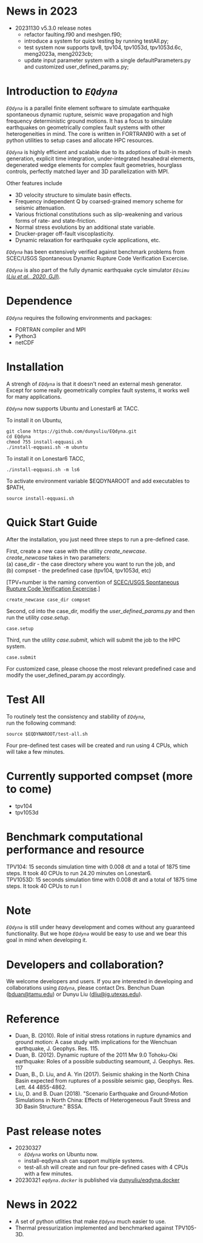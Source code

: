 # News in 2023
* 20231130 v5.3.0 release notes
  * refactor faulting.f90 and meshgen.f90;
  * introduce a system for quick testing by running testAll.py; 
  * test system now supports tpv8, tpv104, tpv1053d, tpv1053d.6c, meng2023a, meng2023cb;
  * update input parameter system with a single defaultParameters.py and customized user_defined_params.py;

# Introduction to *```EQdyna```*

*```EQdyna```* is a parallel finite element software to simulate earthquake spontaneous dynamic rupture, seismic wave propagation and high frequency deterministic ground motions. It has a focus to simulate earthquakes on geometrically complex fault systems with other heterogeneities in mind. The core is written in FORTRAN90 with a set of python utilities to setup cases and allocate HPC resources.  <br/>

*```EQdyna```* is highly efficient and scalable due to its adoptions of built-in mesh generation, explicit time integration, under-integrated hexahedral elements, degenerated wedge elements for complex fault geometries, hourglass controls, perfectly matched layer and 3D parallelization with MPI. <br/> 

Other features include 
* 3D velocity structure to simulate basin effects.
* Frequency independent Q by coarsed-grained memory scheme for seismic attenuation. 
* Various frictional constitutions such as slip-weakening and various forms of rate- and state-friction.
* Normal stress evolutions by an additional state variable.
* Drucker-prager off-fault viscoplasticity.
* Dynamic relaxation for earthquake cycle applications, etc.

*```EQdyna```* has been extensively verified against benchmark problems from SCEC/USGS Spontaneous Dynamic Rupture Code Verification Excercise.

*```EQdyna```* is also part of the fully dynamic earthquake cycle simulator *```EQsimu```* [(*Liu et al., 2020, GJI*)](https://www.researchgate.net/publication/346814142_EQsimu_a_3-D_finite_element_dynamic_earthquake_simulator_for_multicycle_dynamics_of_geometrically_complex_faults_governed_by_rate-_and_state-dependent_friction).

# Dependence
*```EQdyna```* requires the following environments and packages: <br/>
  - FORTRAN compiler and MPI
  - Python3
  - netCDF
  
# Installation
A strengh of *```EQdyna```* is that it doesn't need an external mesh generator. <br/> 
Except for some really geometrically complex fault systems, it works well for many applications. <br/> 

*```EQdyna```* now supports Ubuntu and Lonestar6 at TACC. <br/> 

To install it on Ubuntu, 
```
git clone https://github.com/dunyuliu/EQdyna.git
cd EQdyna
chmod 755 install-eqquasi.sh
./install-eqquasi.sh -m ubuntu
```

To install it on Lonestar6 TACC,
```
./install-eqquasi.sh -m ls6
```

To activate environment variable $EQDYNAROOT and add executables to $PATH,
```
source install-eqquasi.sh
```

# Quick Start Guide
After the installation, you just need three steps to run a pre-defined case. <br/>

First, create a new case with the utility *create_newcase*. <br/> 
*create_newcase* takes in two parameters: <br/> 
  (a) case_dir - the case directory where you want to run the job, and <br/>
  (b) compset  - the predefined case (tpv104, tpv1053d, etc) <br/>

[TPV+number is the naming convention of [SCEC/USGS Spontaneous Rupture Code Verification Excercise](https://strike.scec.org/cvws/).] <br/>

```
create_newcase case_dir compset
```
Second, cd into the case_dir, modifiy the *user_defined_params.py* and then run the utility *case.setup*.
```
case.setup
```
Third, run the utility *case.submit*, which will submit the job to the HPC system.
```
case.submit
```

For customized case, please choose the most relevant predefined case and modify the user_defined_param.py accordingly. <br/>

# Test All 
To routinely test the consistency and stability of *```EQdyna```*, <br/>
run the following command:
```
source $EQDYNAROOT/test-all.sh
```
Four pre-defined test cases will be created and run using 4 CPUs, which will take a few minutes.

# Currently supported compset (more to come)
* tpv104
* tpv1053d

# Benchmark computational performance and resource
TPV104:   15 seconds simulation time with 0.008 dt and a total of 1875 time steps. It took 40 CPUs to run 24.20 minutes on Lonestar6.  <br/>
TPV1053D: 15 seconds simulation time with 0.008 dt and a total of 1875 time steps. It took 40 CPUs to run I
# Note
*```EQdyna```* is still under heavy development and comes without any guaranteed functionality. But we hope *```EQdyna```* would be easy to use and we bear this goal in mind when developing it. 

# Developers and collaboration?
We welcome developers and users. If you are interested in developing and collaborations using *```EQdyna```*, please contact Drs. Benchun Duan (bduan@tamu.edu) or Dunyu Liu (dliu@ig.utexas.edu).

# Reference
* Duan, B. (2010). Role of initial stress rotations in rupture dynamics and ground motion: A case study with implications for the Wenchuan earthquake, J. Geophys. Res. 115.
* Duan, B. (2012). Dynamic rupture of the 2011 Mw 9.0 Tohoku-Oki earthquake: Roles of a possible subducting seamount, J. Geophys. Res. 117
* Duan, B., D. Liu, and A. Yin (2017). Seismic shaking in the North China Basin expected from ruptures of a possible seismic gap, Geophys. Res. Lett. 44 4855-4862.
* Liu, D. and B. Duan (2018). "Scenario Earthquake and Ground‐Motion Simulations in North China: Effects of Heterogeneous Fault Stress and 3D Basin Structure." BSSA.

# Past release notes
* 20230327 
  * *```EQdyna```* works on Ubuntu now. 
  * install-eqdyna.sh can support multiple systems. 
  * test-all.sh will create and run four pre-defined cases with 4 CPUs with a few minutes. 
* 20230321 *```eqdyna.docker```* is published via [dunyuliu/eqdyna.docker](https://hub.docker.com/repository/docker/dunyuliu/eqdyna.docker/general) 

# News in 2022
* A set of python utlities that make *```EQdyna```* much easier to use.
* Thermal pressurization implemented and benchmarked against TPV105-3D.